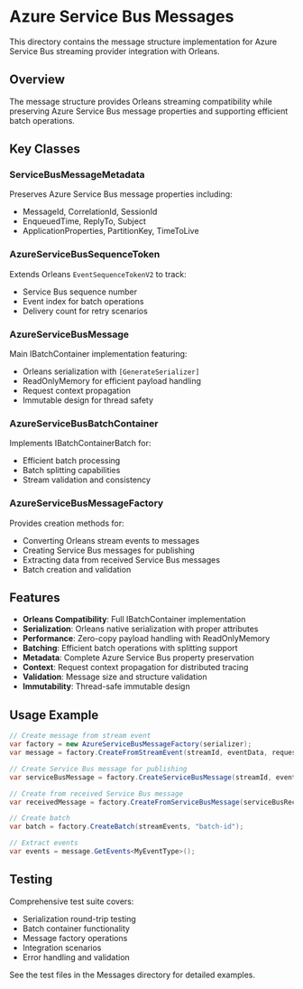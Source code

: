# Azure Service Bus Messages

This directory contains the message structure implementation for Azure Service Bus streaming provider integration with Orleans.

## Overview

The message structure provides Orleans streaming compatibility while preserving Azure Service Bus message properties and supporting efficient batch operations.

## Key Classes

### ServiceBusMessageMetadata
Preserves Azure Service Bus message properties including:
- MessageId, CorrelationId, SessionId
- EnqueuedTime, ReplyTo, Subject
- ApplicationProperties, PartitionKey, TimeToLive

### AzureServiceBusSequenceToken
Extends Orleans `EventSequenceTokenV2` to track:
- Service Bus sequence number
- Event index for batch operations
- Delivery count for retry scenarios

### AzureServiceBusMessage
Main IBatchContainer implementation featuring:
- Orleans serialization with `[GenerateSerializer]`
- ReadOnlyMemory<byte> for efficient payload handling
- Request context propagation
- Immutable design for thread safety

### AzureServiceBusBatchContainer
Implements IBatchContainerBatch for:
- Efficient batch processing
- Batch splitting capabilities
- Stream validation and consistency

### AzureServiceBusMessageFactory
Provides creation methods for:
- Converting Orleans stream events to messages
- Creating Service Bus messages for publishing
- Extracting data from received Service Bus messages
- Batch creation and validation

## Features

- **Orleans Compatibility**: Full IBatchContainer implementation
- **Serialization**: Orleans native serialization with proper attributes
- **Performance**: Zero-copy payload handling with ReadOnlyMemory<byte>
- **Batching**: Efficient batch operations with splitting support
- **Metadata**: Complete Azure Service Bus property preservation
- **Context**: Request context propagation for distributed tracing
- **Validation**: Message size and structure validation
- **Immutability**: Thread-safe immutable design

## Usage Example

```csharp
// Create message from stream event
var factory = new AzureServiceBusMessageFactory(serializer);
var message = factory.CreateFromStreamEvent(streamId, eventData, requestContext);

// Create Service Bus message for publishing
var serviceBusMessage = factory.CreateServiceBusMessage(streamId, eventData);

// Create from received Service Bus message
var receivedMessage = factory.CreateFromServiceBusMessage(serviceBusReceivedMessage, streamId);

// Create batch
var batch = factory.CreateBatch(streamEvents, "batch-id");

// Extract events
var events = message.GetEvents<MyEventType>();
```

## Testing

Comprehensive test suite covers:
- Serialization round-trip testing
- Batch container functionality
- Message factory operations
- Integration scenarios
- Error handling and validation

See the test files in the Messages directory for detailed examples.